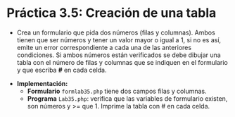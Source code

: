 # Práctica 3.5: Creación de una tabla

* Crea un formulario que pida dos números (filas y columnas). Ambos tienen que ser números y tener un valor mayor o igual a 1, si no es así, emite un error correspondiente a cada una de las anteriores condiciones. Si ambos números están verificados se debe dibujar una tabla con el número de filas y columnas que se indiquen en el formulario y que escriba **#** en cada celda. 

- **Implementación:**
	* **Formulario** `formlab35.php` tiene dos campos filas y columnas.
	* **Programa** `Lab35.php`: verifica que las variables de formulario existen, son números y >= que 1. Imprime la tabla con # en cada celda.
